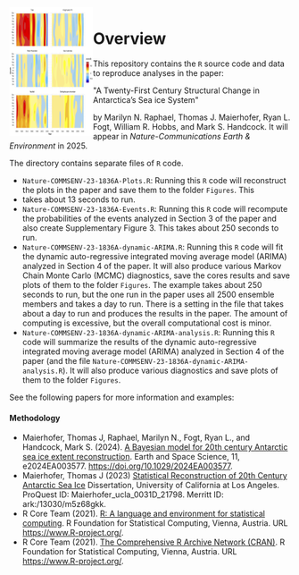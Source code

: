 <img src="../Figures/Fig2color-abs-with-legend_R2.png" align="left" width="150" height="230" alt="A21CSCASIS"/>

# Overview 
This repository contains the `R` source code and data to reproduce analyses in the paper:

"A Twenty-First Century Structural Change in Antarctica’s Sea ice System"

by Marilyn N. Raphael, Thomas J. Maierhofer, Ryan L. Fogt, William R. Hobbs, and Mark S. Handcock. It will appear in *Nature-Communications Earth & Environment* in 2025.


The directory contains separate files of `R` code.
   * `Nature-COMMSENV-23-1836A-Plots.R`: Running this `R` code will reconstruct the plots in the paper and save them to the folder `Figures`. This
   * takes about 13 seconds to run.
   * `Nature-COMMSENV-23-1836A-Events.R`: Running this `R` code will recompute the probabilities of the events analyzed in Section 3 of the paper and also create Supplementary Figure 3. This takes about 250 seconds to run.
   * `Nature-COMMSENV-23-1836A-dynamic-ARIMA.R`: Running this `R` code will fit the dynamic auto-regressive integrated moving average model (ARIMA) analyzed in Section 4 of the paper. It will also produce various Markov Chain Monte Carlo (MCMC) diagnostics, save the cores results and save plots of them to the folder `Figures`. The example takes about 250 seconds to run, but the one run in the paper uses all 2500 ensemble members and takes a day to run. There is a setting in the file that takes about a day to run and produces the results in the paper. The amount of computing is excessive, but the overall computational cost is minor.
   * `Nature-COMMSENV-23-1836A-dynamic-ARIMA-analysis.R`: Running this `R` code will summarize the results of the dynamic auto-regressive integrated moving average model (ARIMA) analyzed in Section 4 of the paper (and the file `Nature-COMMSENV-23-1836A-dynamic-ARIMA-analysis.R`). It will also produce various diagnostics and save plots of them to the folder `Figures`.

See the following papers for more information and examples:

#### Methodology

* Maierhofer, Thomas J, Raphael, Marilyn N., Fogt, Ryan L., and Handcock, Mark S. (2024). [A Bayesian model for 20th century Antarctic sea ice extent reconstruction](https://doi.org/10.1029/2024EA003577). Earth and Space Science, 11, e2024EA003577. https://doi.org/10.1029/2024EA003577.
* Maierhofer, Thomas J (2023) [Statistical Reconstruction of 20th Century Antarctic Sea Ice](https://escholarship.org/uc/item/33m3c3mn)
  Dissertation, University of California at Los Angeles. ProQuest ID: Maierhofer_ucla_0031D_21798. Merritt ID: ark:/13030/m5z68gkk.
* R Core Team (2021). [R: A language and environment for statistical computing](https://www.R-project.org/). R Foundation for Statistical Computing, Vienna, Austria. URL https://www.R-project.org/.
* R Core Team (2021). [The Comprehensive R Archive Network (CRAN)](https://www.R-project.org/). R Foundation for Statistical Computing, Vienna, Austria. URL https://www.R-project.org/.
